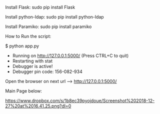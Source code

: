 
Install Flask:
sudo pip install Flask

Install python-ldap:
sudo pip install python-ldap

Install Paramiko:
sudo pip install paramiko

How to Run the script:

$ python app.py
 * Running on http://127.0.0.1:5000/ (Press CTRL+C to quit)
 * Restarting with stat
 * Debugger is active!
 * Debugger pin code: 156-082-934

Open the browser on next url --> http://127.0.0.1:5000/

Main Page below:

https://www.dropbox.com/s/1b8ec39pyojdoue/Screenshot%202018-12-27%20at%2016.41.25.png?dl=0
